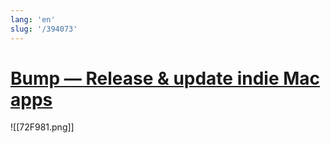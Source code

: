 ```yaml
---
lang: 'en'
slug: '/394073'
---
```


# [Bump — Release & update indie Mac apps](https://replay.software/bump)

![[72F981.png]]
